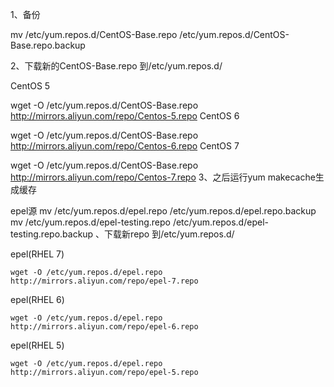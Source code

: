 1、备份

mv /etc/yum.repos.d/CentOS-Base.repo /etc/yum.repos.d/CentOS-Base.repo.backup

2、下载新的CentOS-Base.repo 到/etc/yum.repos.d/

CentOS 5

wget -O /etc/yum.repos.d/CentOS-Base.repo http://mirrors.aliyun.com/repo/Centos-5.repo
CentOS 6

wget -O /etc/yum.repos.d/CentOS-Base.repo http://mirrors.aliyun.com/repo/Centos-6.repo
CentOS 7

wget -O /etc/yum.repos.d/CentOS-Base.repo http://mirrors.aliyun.com/repo/Centos-7.repo
3、之后运行yum makecache生成缓存

epel源
mv /etc/yum.repos.d/epel.repo /etc/yum.repos.d/epel.repo.backup
mv /etc/yum.repos.d/epel-testing.repo /etc/yum.repos.d/epel-testing.repo.backup
、下载新repo 到/etc/yum.repos.d/

epel(RHEL 7)

 
    wget -O /etc/yum.repos.d/epel.repo http://mirrors.aliyun.com/repo/epel-7.repo
            
epel(RHEL 6)

 
    wget -O /etc/yum.repos.d/epel.repo http://mirrors.aliyun.com/repo/epel-6.repo
            
epel(RHEL 5)

    wget -O /etc/yum.repos.d/epel.repo http://mirrors.aliyun.com/repo/epel-5.repo
